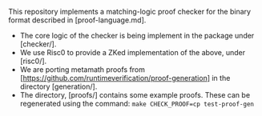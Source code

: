 This repository implements a matching-logic proof checker for the binary format
described in [proof-language.md].

*   The core logic of the checker is being implement in the package under [checker/].
*   We use Risc0 to provide a ZKed implementation of the above, under [risc0/].
*   We are porting metamath proofs from [https://github.com/runtimeverification/proof-generation]
    in the directory [generation/].
*   The directory, [proofs/] contains some example proofs.
    These can be regenerated using the command: `make CHECK_PROOF=cp test-proof-gen`
